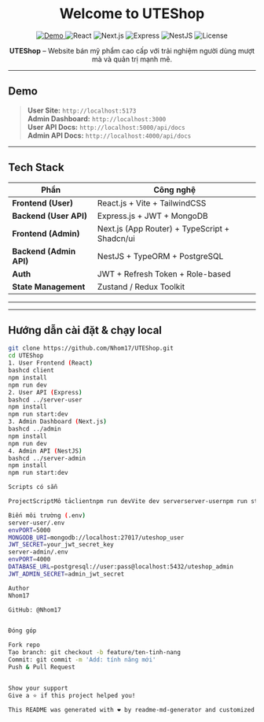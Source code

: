 <h1 align="center">Welcome to UTEShop</h1>

<p align="center">
  <a href="http://localhost:5173/" target="_blank">
    <img alt="Demo" src="https://img.shields.io/badge/Demo-Live%20Demo-blue?style=for-the-badge&logo=vercel" />
  </a>
  <img alt="React" src="https://img.shields.io/badge/React-18.2.0-61DAFB?logo=react&logoColor=white" />
  <img alt="Next.js" src="https://img.shields.io/badge/Next.js-14-000000?logo=next.js&logoColor=white" />
  <img alt="Express" src="https://img.shields.io/badge/Express-4.18.2-000000?logo=express&logoColor=white" />
  <img alt="NestJS" src="https://img.shields.io/badge/NestJS-10-E0234E?logo=nestjs&logoColor=white" />
  <img alt="License" src="https://img.shields.io/github/license/Nhom17/UTEShop" />
</p>

<p align="center">
  <strong>UTEShop</strong> – Website bán mỹ phẩm cao cấp với trải nghiệm người dùng mượt mà và quản trị mạnh mẽ.
</p>

---

## Demo

> **User Site:** `http://localhost:5173`  
> **Admin Dashboard:** `http://localhost:3000`  
> **User API Docs:** `http://localhost:5000/api/docs`  
> **Admin API Docs:** `http://localhost:4000/api/docs`

---

## Tech Stack

| Phần | Công nghệ |
|------|-----------|
| **Frontend (User)** | React.js + Vite + TailwindCSS |
| **Backend (User API)** | Express.js + JWT + MongoDB |
| **Frontend (Admin)** | Next.js (App Router) + TypeScript + Shadcn/ui |
| **Backend (Admin API)** | NestJS + TypeORM + PostgreSQL |
| **Auth** | JWT + Refresh Token + Role-based |
| **State Management** | Zustand / Redux Toolkit |

---

---

## Hướng dẫn cài đặt & chạy local

```bash
git clone https://github.com/Nhom17/UTEShop.git
cd UTEShop
1. User Frontend (React)
bashcd client
npm install
npm run dev
2. User API (Express)
bashcd ../server-user
npm install
npm run start:dev
3. Admin Dashboard (Next.js)
bashcd ../admin
npm install
npm run dev
4. Admin API (NestJS)
bashcd ../server-admin
npm install
npm run start:dev

Scripts có sẵn

ProjectScriptMô tảclientnpm run devVite dev serverserver-usernpm run start:devExpress + nodemonadminnpm run devNext.js devserver-adminnpm run start:devNestJS dev

Biến môi trường (.env)
server-user/.env
envPORT=5000
MONGODB_URI=mongodb://localhost:27017/uteshop_user
JWT_SECRET=your_jwt_secret_key
server-admin/.env
envPORT=4000
DATABASE_URL=postgresql://user:pass@localhost:5432/uteshop_admin
JWT_ADMIN_SECRET=admin_jwt_secret

Author
Nhom17

GitHub: @Nhom17


Đóng góp

Fork repo
Tạo branch: git checkout -b feature/ten-tinh-nang
Commit: git commit -m 'Add: tính năng mới'
Push & Pull Request


Show your support
Give a ⭐️ if this project helped you!

This README was generated with ❤️ by readme-md-generator and customized by Nhom17
